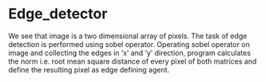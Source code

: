 # Edge_detector
We see that image is a two dimensional array of pixels. The task of edge detection is performed using sobel operator. Operating sobel operator on image and collecting the edges in ‘x’ and ‘y’ direction, program calculates the norm i.e. root mean square distance of every pixel of both matrices and define the resulting pixel as edge defining agent.
